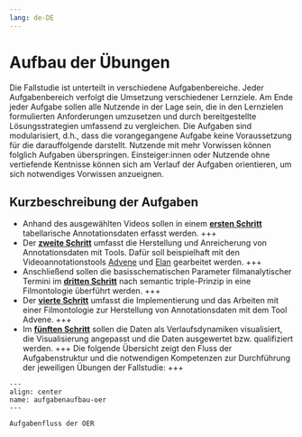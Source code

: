 ```yaml
---
lang: de-DE
---
```

# Aufbau der Übungen
Die Fallstudie ist unterteilt in verschiedene Aufgabenbereiche. Jeder Aufgabenbereich verfolgt die Umsetzung verschiedener Lernziele. Am Ende jeder Aufgabe sollen alle Nutzende in der Lage sein, die in den Lernzielen formulierten Anforderungen umzusetzen und durch bereitgestellte Lösungsstrategien umfassend zu vergleichen. Die Aufgaben sind modularisiert, d.h., dass die vorangegangene Aufgabe keine Voraussetzung für die darauffolgende darstellt. Nutzende mit mehr Vorwissen können folglich Aufgaben überspringen. Einsteiger:innen oder Nutzende ohne vertiefende Kentnisse können sich am Verlauf der Aufgaben orientieren, um sich notwendiges Vorwissen anzueignen.
## Kurzbeschreibung der Aufgaben

* Anhand des ausgewählten Videos sollen in einem [**ersten Schritt**](#Aufgabe_A) tabellarische Annotationsdaten erfasst werden.
+++
* Der [**zweite Schritt**](#Aufgabe_B) umfasst die Herstellung und Anreicherung von Annotationsdaten mit Tools. Dafür soll beispielhaft mit den Videoannotationstools [Advene](https://www.advene.org/) und [Elan](https://archive.mpi.nl/tla/elan) gearbeitet werden.
+++
* Anschließend sollen die basisschematischen Parameter filmanalytischer Termini im [**dritten Schritt**](#Aufgabe_C) nach semantic triple-Prinzip in eine Filmontologie überführt werden.
+++
* Der [**vierte Schritt**](#Aufgabe_D) umfasst die Implementierung und das Arbeiten mit einer Filmontologie zur Herstellung von Annotationsdaten mit dem Tool Advene.
+++
* Im [**fünften Schritt**](#Aufgabe_E) sollen die Daten als Verlaufsdynamiken visualisiert, die Visualisierung angepasst und die Daten ausgewertet bzw. qualifiziert werden.
+++
Die folgende Übersicht zeigt den Fluss der Aufgabenstruktur und die notwendigen Kompetenzen zur Durchführung der jeweiligen Übungen der Fallstudie:
+++
```{figure} ../assets/Aufgabenaufbau-OER.png
---
align: center
name: aufgabenaufbau-oer
---

Aufgabenfluss der OER
```